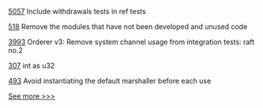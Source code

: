 
[5057](https://github.com/hyperledger/besu/pull/5057) Include withdrawals tests in ref tests

[518](https://github.com/hyperledger/cello/pull/518) Remove the modules that have not been developed and unused code

[3993](https://github.com/hyperledger/fabric/pull/3993) Orderer v3: Remove system channel usage from integration tests: raft no.2

[307](https://github.com/hyperledger/iroha-java/pull/307) int as u32

[493](https://github.com/hyperledger-labs/orion-server/pull/493) Avoid instantiating the default marshaller before each use


[See more >>>](https://start-here.hyperledger.org/pull-requests)
